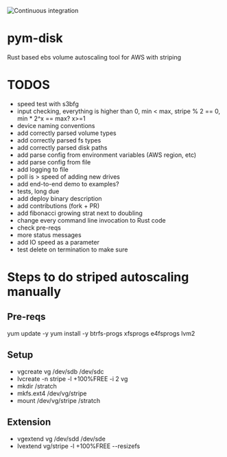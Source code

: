 ![Continuous integration](https://github.com/007vasy/pym-disk/workflows/Continuous%20integration/badge.svg?branch=dev)

# pym-disk

Rust based ebs volume autoscaling tool for AWS with striping

# TODOS

- speed test with s3bfg
- input checking, everything is higher than 0, min < max, stripe % 2 == 0, min \* 2^x == max? x>=1
- device naming conventions
- add correctly parsed volume types
- add correctly parsed fs types
- add correctly parsed disk paths
- add parse config from environment variables (AWS region, etc)
- add parse config from file
- add logging to file
- poll is > speed of adding new drives
- add end-to-end demo to examples?
- tests, long due
- add deploy binary description
- add contributions (fork + PR)
- add fibonacci growing strat next to doubling
- change every command line invocation to Rust code
- check pre-reqs
- more status messages
- add IO speed as a parameter
- test delete on termination to make sure

# Steps to do striped autoscaling manually

## Pre-reqs

yum update -y
yum install -y btrfs-progs xfsprogs e4fsprogs lvm2

## Setup

- vgcreate vg /dev/sdb /dev/sdc
- lvcreate -n stripe -l +100%FREE -i 2 vg
- mkdir /stratch
- mkfs.ext4 /dev/vg/stripe
- mount /dev/vg/stripe /stratch

## Extension

- vgextend vg /dev/sdd /dev/sde
- lvextend vg/stripe -l +100%FREE --resizefs
